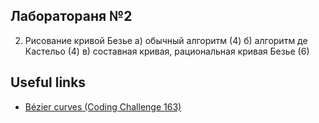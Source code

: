 ## Лаборатораня №2

2. Рисование кривой Безье
   а) обычный алгоритм (4)
   б) алгоритм де Кастельо (4)
   в) составная кривая, рациональная кривая Безье (6)

## Useful links

- [Bézier curves (Coding Challenge 163)](https://youtu.be/enNfb6p3j_g)
